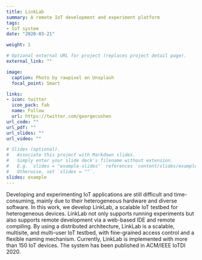 ```yaml
---
title: LinkLab
summary: A remote IoT development and experiment platform
tags:
- IoT system
date: "2020-03-21"

weight: 1

# Optional external URL for project (replaces project detail page).
external_link: ""

image:
  caption: Photo by rawpixel on Unsplash
  focal_point: Smart

links:
- icon: twitter
  icon_pack: fab
  name: Follow
  url: https://twitter.com/georgecushen
url_code: ""
url_pdf: ""
url_slides: ""
url_video: ""

# Slides (optional).
#   Associate this project with Markdown slides.
#   Simply enter your slide deck's filename without extension.
#   E.g. `slides = "example-slides"` references `content/slides/example-slides.md`.
#   Otherwise, set `slides = ""`.
slides: example
---
```


Developing and experimenting IoT applications are still difficult and time-consuming, mainly due to their heterogeneous hardware and diverse software. In this work, we develop LinkLab, a scalable IoT testbed for heterogeneous devices. LinkLab not only supports running experiments but also supports remote development via a web-based IDE and remote compiling. By using a distributed architecture, LinkLab is a scalable, multisite, and multi-user IoT testbed, with fine-grained access control and a flexible naming mechanism. Currently, LinkLab is implemented with more than 150 IoT devices. The system has been published in ACM/IEEE IoTDI 2020.
